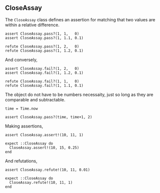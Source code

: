 ## CloseAssay

The `CloseAssay` class defines an assertion for matching that two values
are within a relative difference.

    assert CloseAssay.pass?(1, 1,   0)
    assert CloseAssay.pass?(1, 1.1, 0.1)

    refute CloseAssay.pass?(1, 2,   0)
    refute CloseAssay.pass?(1, 1.2, 0.1)

And conversely,

    assert CloseAssay.fail?(1, 2,   0)
    assert CloseAssay.fail?(1, 1.2, 0.1)

    refute CloseAssay.fail?(1, 1,   0)
    refute CloseAssay.fail?(1, 1.1, 0.1)

The object do not have to be numbers necessaity, just so long as they
are comparable and subtractable.

    time = Time.now

    assert CloseAssay.pass?(time, time+1, 2)

Making assertions,

    assert CloseAssay.assert!(10, 11, 1)

    expect ::CloseAssay do
      CloseAssay.assert!(10, 15, 0.25)
    end

And refutations,

    assert CloseAssay.refute!(10, 11, 0.01)

    expect ::CloseAssay do
      CloseAssay.refute!(10, 11, 1)
    end

